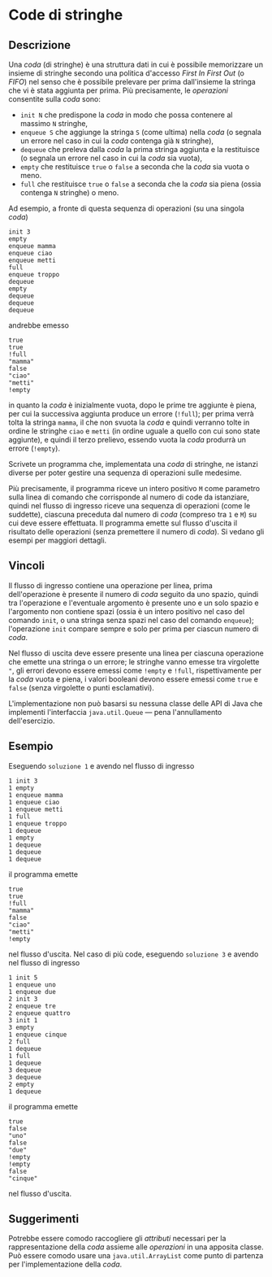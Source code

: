 Code di stringhe
================

Descrizione
-----------

Una *coda* (di stringhe) è una struttura dati in cui è possibile memorizzare un
insieme di stringhe secondo una politica d'accesso *First In First Out* (o
*FIFO*) nel senso che è possibile prelevare per prima dall'insieme la stringa
che vi è stata aggiunta per prima. Più precisamente, le *operazioni* consentite
sulla *coda* sono:

- `init N` che predispone la *coda* in modo che possa contenere al massimo `N`
  stringhe,
- `enqueue S` che aggiunge la stringa `S` (come ultima) nella *coda* (o segnala un
  errore nel caso in cui la *coda* contenga già `N` stringhe),
- `dequeue` che preleva dalla *coda* la prima stringa aggiunta e la restituisce (o
  segnala un errore nel caso in cui la *coda* sia vuota),
- `empty` che restituisce `true` o `false` a seconda che la *coda* sia vuota o
  meno.
- `full` che restituisce `true` o `false` a seconda che la *coda* sia piena (ossia
  contenga `N` stringhe) o meno.

Ad esempio, a fronte di questa sequenza di operazioni (su una singola *coda*)

    init 3
    empty
    enqueue mamma
    enqueue ciao
    enqueue metti
    full
    enqueue troppo
    dequeue
    empty
    dequeue
    dequeue
    dequeue

andrebbe emesso

    true
    true
    !full
    "mamma"
    false
    "ciao"
    "metti"
    !empty

in quanto la *coda* è inizialmente vuota, dopo le prime tre aggiunte è
piena, per cui la successiva aggiunta produce un errore (`!full`); per prima
verrà tolta la stringa `mamma`, il che non svuota la *coda* e quindi verranno
tolte in ordine le stringhe `ciao` e `metti` (in ordine uguale a quello con
cui sono state aggiunte), e quindi il terzo prelievo, essendo vuota la
*coda* produrrà un errore (`!empty`).

Scrivete un programma che, implementata una *coda* di stringhe, ne istanzi
diverse per poter gestire una sequenza di operazioni sulle medesime.

Più precisamente, il programma riceve un intero positivo `M` come parametro
sulla linea di comando che corrisponde al numero di code da istanziare, quindi
nel flusso di ingresso riceve una sequenza di operazioni (come le suddette),
ciascuna preceduta dal numero di *coda* (compreso tra `1` e `M`) su cui deve
essere effettuata. Il programma emette sul flusso d'uscita il risultato delle
operazioni (senza premettere il numero di *coda*). Si vedano gli esempi per
maggiori dettagli.


Vincoli
-------

Il flusso di ingresso contiene una operazione per linea, prima dell'operazione è
presente il numero di *coda* seguito da uno spazio, quindi tra l'operazione e
l'eventuale argomento è presente uno e un solo spazio e l'argomento non contiene
spazi (ossia è un intero positivo nel caso del comando `init`, o una stringa
senza spazi nel caso del comando `enqueue`); l'operazione `init` compare sempre
e solo per prima per ciascun numero di *coda*.

Nel flusso di uscita deve essere presente una linea per ciascuna operazione che
emette una stringa o un errore; le stringhe vanno emesse tra virgolette `"`, gli
errori devono essere emessi come `!empty` e `!full`, rispettivamente per la *coda*
vuota e piena, i valori booleani devono essere emessi come `true` e `false`
(senza virgolette o punti esclamativi).

L'implementazione non può basarsi su nessuna classe delle API di Java che
implementi l'interfaccia `java.util.Queue` — pena l'annullamento dell'esercizio.


Esempio
-------

Eseguendo `soluzione 1` e avendo nel flusso di ingresso

    1 init 3
    1 empty
    1 enqueue mamma
    1 enqueue ciao
    1 enqueue metti
    1 full
    1 enqueue troppo
    1 dequeue
    1 empty
    1 dequeue
    1 dequeue
    1 dequeue

il programma emette

    true
    true
    !full
    "mamma"
    false
    "ciao"
    "metti"
    !empty

nel flusso d'uscita. Nel caso di più code, eseguendo `soluzione 3` e avendo nel
flusso di ingresso

    1 init 5
    1 enqueue uno
    1 enqueue due
    2 init 3
    2 enqueue tre
    2 enqueue quattro
    3 init 1
    3 empty
    1 enqueue cinque
    2 full
    1 dequeue
    1 full
    1 dequeue
    3 dequeue
    3 dequeue
    2 empty
    1 dequeue

il programma emette

    true
    false
    "uno"
    false
    "due"
    !empty
    !empty
    false
    "cinque"

nel flusso d'uscita.

Suggerimenti
------------

Potrebbe essere comodo raccogliere gli *attributi* necessari per la
rappresentazione della *coda* assieme alle *operazioni* in una apposita classe.
Può essere comodo usare una `java.util.ArrayList` come punto di partenza per
l'implementazione della *coda*.

